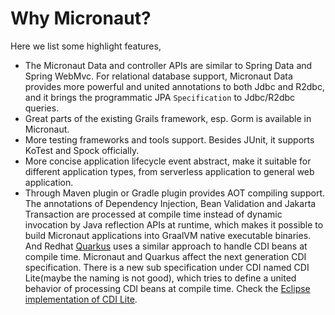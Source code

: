 # Why Micronaut?

Here we list some highlight features, 

* The Micronaut Data and controller APIs are similar to Spring Data and Spring WebMvc. For relational database support, Micronaut Data provides more powerful and united annotations to both Jdbc and R2dbc, and it brings the programmatic JPA `Specification` to Jdbc/R2dbc queries. 
* Great parts of the existing Grails framework, esp. Gorm is available in Micronaut. 
* More testing frameworks and tools support. Besides JUnit, it supports KoTest and Spock officially.
* More concise application lifecycle event abstract, make it suitable for different application types, from serverless application to general web application.
* Through Maven plugin or Gradle plugin provides AOT compiling support. The annotations of Dependency Injection, Bean Validation and Jakarta Transaction are processed at compile time instead of dynamic invocation by Java reflection APIs at runtime, which makes it possible to build Micronaut applications into GraalVM native executable binaries. And Redhat [Quarkus](https://www.quarkus.io) uses a similar approach to handle CDI beans at compile time. Micronaut and Quarkus affect the next generation CDI specification. There is a new sub specification under CDI named CDI Lite(maybe the naming is not good), which tries to define a united behavior of processing CDI beans at compile time. Check the [Eclipse implementation of CDI Lite](https://projects.eclipse.org/projects/ee4j.odi).